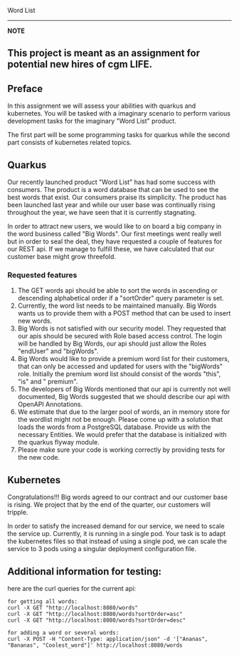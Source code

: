 Word List

---
**NOTE**

This project is meant as an assignment for potential new hires of cgm LIFE.
---

## Preface

In this assignment we will assess your abilities with quarkus and kubernetes. You will be tasked with a imaginary
scenario to perform various development tasks for the imaginary "Word List" product.

The first part will be some programming tasks for quarkus while the second part consists of kubernetes related
topics.

## Quarkus

Our recently launched product "Word List" has had some success with consumers. The product is a word database
that can be used to see the best words that exist. Our consumers praise its simplicity. The product has been launched
last year and while our user base was continually rising throughout the year, we have seen that it is currently
stagnating.

In order to attract new users, we would like to on board a big company in the word business called "Big Words".
Our first meetings went really well but in order to seal the deal, they have requested a couple of features for our
REST api. If we manage to fulfill these, we have calculated that our customer base might grow threefold.

### Requested features

1. The GET words api should be able to sort the words in ascending or descending alphabetical order if a "sortOrder"
   query parameter is set.
2. Currently, the word list needs to be maintained manually. Big Words wants us to provide them with a POST method that
   can be used to insert new words.
3. Big Words is not satisfied with our security model. They requested that our apis should be secured with Role based
   access control. The login will be handled by Big Words, our api should just allow the Roles "endUser" and "bigWords".
4. Big Words would like to provide a premium word list for their customers, that can only be accessed and updated for
   users with the "bigWords" role. Initially the premium word list should consist of the words "this", "is" and "
   premium".
5. The developers of Big Words mentioned that our api is currently not well documented, Big Words suggested that we
   should describe our api with OpenAPI Annotations.
6. We estimate that due to the larger pool of words, an in memory store for the wordlist might not be enough. Please
   come up with a solution that loads the words from a PostgreSQL database. Provide us with the necessary Entities. We
   would prefer that the database is initialized with the quarkus flyway module.
7. Please make sure your code is working correctly by providing tests for the new code.


## Kubernetes

Congratulations!!! Big words agreed to our contract and our customer base is rising. We project that by the end of the
quarter, our customers will tripple.

In order to satisfy the increased demand for our service, we need to scale the service up. Currently, it is running in a
single pod. Your task is to adapt the kubernetes files so that instead of using a single pod, we can scale the service
to 3 pods using a singular deployment configuration file.


## Additional information for testing:

here are the curl queries for the current api:

``` 
for getting all words:
curl -X GET "http://localhost:8080/words"
curl -X GET "http://localhost:8080/words?sortOrder=asc"
curl -X GET "http://localhost:8080/words?sortOrder=desc"

for adding a word or several words:
curl -X POST -H "Content-Type: application/json" -d '["Ananas", "Bananas", "Coolest_word"]' http://localhost:8080/words

```
